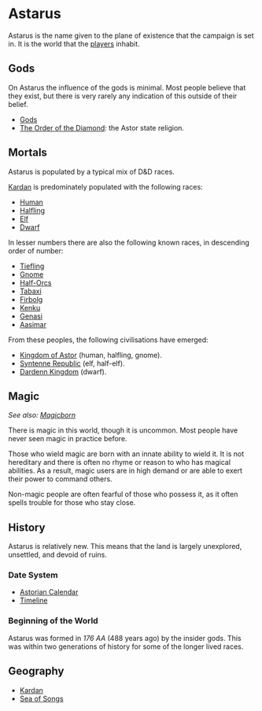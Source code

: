# Astarus

Astarus is the name given to the plane of existence that the campaign is set in. It is the world that the [players](../players/logan.md) inhabit.

## Gods

On Astarus the influence of the gods is minimal. Most people believe that they exist, but there is very rarely any indication of this outside of their belief.

- [Gods](gods/README.md)
- [The Order of the Diamond](gods/the-order-of-the-diamond.md): the Astor state religion.

## Mortals

Astarus is populated by a typical mix of D&D races.

[Kardan](places/continents/kardan.md) is predominately populated with the following races:

- [Human](https://www.dndbeyond.com/races/human)
- [Halfling](https://www.dndbeyond.com/races/halfling)
- [Elf](https://www.dndbeyond.com/races/elf)
- [Dwarf](https://www.dndbeyond.com/races/dwarf)

In lesser numbers there are also the following known races, in descending order of number:

- [Tiefling](https://www.dndbeyond.com/races/tiefling)
- [Gnome](https://www.dndbeyond.com/races/gnome)
- [Half-Orcs](https://www.dndbeyond.com/races/half-orc)
- [Tabaxi](https://www.dndbeyond.com/races/tabaxi)
- [Firbolg](https://www.dndbeyond.com/races/firbolg)
- [Kenku](https://www.dndbeyond.com/races/kenku)
- [Genasi](https://www.dndbeyond.com/races/genasi)
- [Aasimar](https://www.dndbeyond.com/races/aasimar)

From these peoples, the following civilisations have emerged:

- [Kingdom of Astor](civilisations/kingdom-of-astor/README.md) (human, halfling, gnome).
- [Syntenne Republic](civilisations/syntenne-republic/README.md) (elf, half-elf).
- [Dardenn Kingdom](civilisations/dardenn-kingdom/README.md) (dwarf).

## Magic

*See also: [Magicborn](civilisations/kingdom-of-astor/magicborn.md)*

There is magic in this world, though it is uncommon. Most people have never seen magic in practice before.

Those who wield magic are born with an innate ability to wield it. It is not hereditary and there is often no rhyme or reason to who has magical abilities. As a result, magic users are in high demand or are able to exert their power to command others.

Non-magic people are often fearful of those who possess it, as it often spells trouble for those who stay close.

## History

Astarus is relatively new. This means that the land is largely unexplored, unsettled, and devoid of ruins.

### Date System

- [Astorian Calendar](history/astorian-calendar.md)
- [Timeline](history/timeline.md)

### Beginning of the World

Astarus was formed in *176 AA* (488 years ago) by the insider gods. This was within two generations of history for some of the longer lived races.

## Geography

- [Kardan](places/continents/kardan.md)
- [Sea of Songs](places/seas/sea-of-songs.md)
